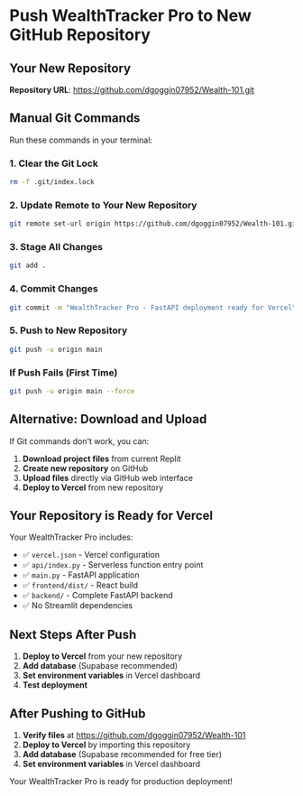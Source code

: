 # Push WealthTracker Pro to New GitHub Repository

## Your New Repository
**Repository URL**: https://github.com/dgoggin07952/Wealth-101.git

## Manual Git Commands

Run these commands in your terminal:

### 1. Clear the Git Lock
```bash
rm -f .git/index.lock
```

### 2. Update Remote to Your New Repository
```bash
git remote set-url origin https://github.com/dgoggin07952/Wealth-101.git
```

### 3. Stage All Changes
```bash
git add .
```

### 4. Commit Changes
```bash
git commit -m "WealthTracker Pro - FastAPI deployment ready for Vercel"
```

### 5. Push to New Repository
```bash
git push -u origin main
```

### If Push Fails (First Time)
```bash
git push -u origin main --force
```

## Alternative: Download and Upload

If Git commands don't work, you can:

1. **Download project files** from current Replit
2. **Create new repository** on GitHub
3. **Upload files** directly via GitHub web interface
4. **Deploy to Vercel** from new repository

## Your Repository is Ready for Vercel

Your WealthTracker Pro includes:
- ✅ `vercel.json` - Vercel configuration
- ✅ `api/index.py` - Serverless function entry point  
- ✅ `main.py` - FastAPI application
- ✅ `frontend/dist/` - React build
- ✅ `backend/` - Complete FastAPI backend
- ✅ No Streamlit dependencies

## Next Steps After Push

1. **Deploy to Vercel** from your new repository
2. **Add database** (Supabase recommended)
3. **Set environment variables** in Vercel dashboard
4. **Test deployment**

## After Pushing to GitHub

1. **Verify files** at https://github.com/dgoggin07952/Wealth-101
2. **Deploy to Vercel** by importing this repository
3. **Add database** (Supabase recommended for free tier)
4. **Set environment variables** in Vercel dashboard

Your WealthTracker Pro is ready for production deployment!